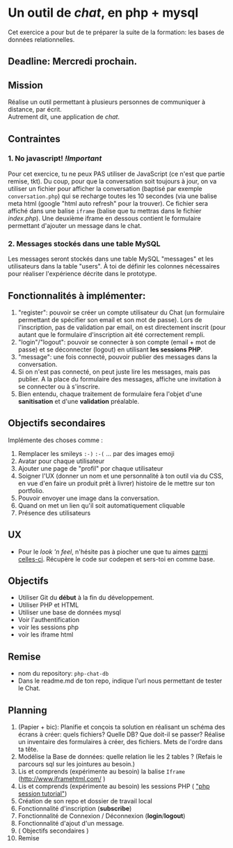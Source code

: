 # Un outil de *chat*, en php + mysql

Cet exercice a pour but de te préparer la suite de la formation: les bases de données relationnelles.

## Deadline: Mercredi prochain.

## Mission
Réalise un outil permettant à plusieurs personnes de communiquer à distance, par écrit.  
Autrement dit, une application de *chat*.

## Contraintes 

### 1. No javascript! *!Important*

Pour cet exercice, tu ne peux PAS utiliser de JavaScript (ce n'est que partie remise, tkt). Du coup, pour que la conversation soit toujours à jour, on va utiliser un fichier pour afficher la conversation (baptisé par exemple `conversation.php`) qui se recharge toutes les 10 secondes (via une balise meta html (google "html auto refresh" pour la trouver).
Ce fichier sera affiché dans une balise `iframe` (balise que tu mettras dans le fichier *index.php*). Une deuxième iframe en dessous contient le formulaire permettant d'ajouter un message dans le chat.

### 2. Messages stockés dans une table MySQL
Les messages seront stockés dans une table MySQL "messages" et les utilisateurs dans la table "users". 
À toi de définir les colonnes nécessaires pour réaliser l'expérience décrite dans le prototype.

## Fonctionnalités à implémenter:
1. "register": pouvoir se créer un compte utilisateur du Chat (un formulaire permettant de spécifier son email et son mot de passe). Lors de l'inscription, pas de validation par email, on est directement inscrit (pour autant que le formulaire d'inscription ait été correctement rempli.
2. "login"/"logout": pouvoir se connecter à son compte (email + mot de passe) et se déconnecter (logout) en utilisant **les sessions PHP**.
3. "message": une fois connecté, pouvoir publier des messages dans la conversation.
4. Si on n'est pas connecté, on peut juste lire les messages, mais pas publier. A la place du formulaire des messages, affiche une invitation à se connecter ou à s'inscrire.
5. Bien entendu, chaque traitement de formulaire fera l'objet d'une **sanitisation** et d'une **validation** préalable.

## Objectifs secondaires

Implémente des choses comme : 

1. Remplacer les smileys `:-)` `:-(` ... par des images emoji
1. Avatar pour chaque utilisateur
1. Ajouter une page de "profil" por chaque utilisateur
1. Soigner l'UX (donner un nom et une personnalité à ton outil via du CSS, en vue d'en faire un produit prêt à livrer) histoire de le mettre sur ton portfolio.
1. Pouvoir envoyer une image dans la conversation. 
1. Quand on met un lien qu'il soit automatiquement cliquable
1. Présence des utilisateurs


## UX
- Pour le *look 'n feel*, n'hésite pas à piocher une que tu aimes [parmi celles-ci](https://codepen.io/search/pens?q=chat&limit=all&type=type-pens). Récupère le code sur codepen et sers-toi en comme base.

## Objectifs
- Utiliser Git du **début** à la fin du développement.
- Utiliser PHP et HTML
- Utiliser une base de données mysql
- Voir l'authentification
- voir les sessions php
- voir les iframe html

## Remise
- nom du repository: `php-chat-db`
- Dans le readme.md de ton repo, indique l'url nous permettant de tester le Chat.

## Planning

1. (Papier + bic): Planifie et conçois ta solution en réalisant un schéma des écrans à créer: quels fichiers? Quelle DB? Que doit-il se passer? Réalise un inventaire des formulaires à créer, des fichiers. Mets de l'ordre dans ta tête.
2. Modélise la Base de données: quelle relation lie les 2 tables ? (Refais le parcours sql sur les jointures au besoin.)
2. Lis et comprends (expérimente au besoin) la balise `Iframe` (http://www.iframehtml.com/ )
3. Lis et comprends (expérimente au besoin) les sessions PHP ( ["php session tutorial"](http://bfy.tw/GvDJ))
3. Création de son repo et dossier de travail local
4. Fonctionnalité d'inscription (**subscribe**)
5. Fonctionnalité de Connexion / Déconnexion (**login**/**logout**)
6. Fonctionnalité d'ajout d'un message.
7. ( Objectifs secondaires )
8. Remise
